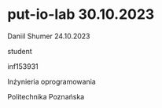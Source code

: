 
# put-io-lab 30.10.2023

Daniil Shumer
24.10.2023

student

inf153931


Inżynieria oprogramowania

Politechnika Poznańska